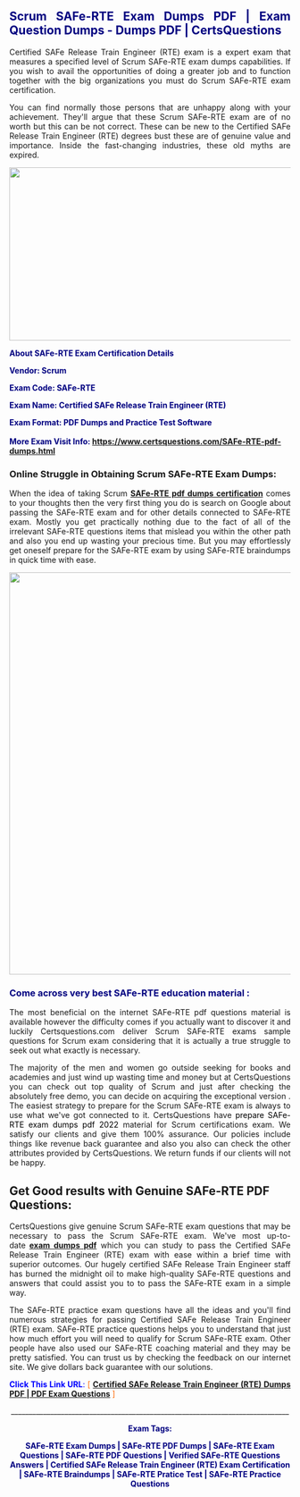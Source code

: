 <h2 style="text-align: justify;"><span style="color: #000080;">Scrum SAFe-RTE Exam Dumps PDF | Exam Question Dumps - Dumps PDF | CertsQuestions</span></h2>
<p style="text-align: justify;">Certified SAFe Release Train Engineer (RTE) exam is a expert exam that measures a specified level of Scrum  SAFe-RTE exam dumps capabilities. If you wish to avail the opportunities of doing a greater job and to function together with the big organizations you must do Scrum SAFe-RTE exam certification.</p>
<p style="text-align: justify;">You can find normally those persons that are unhappy along with your achievement. They'll argue that these Scrum  SAFe-RTE exam are of no worth but this can be not correct. These can be new to the Certified SAFe Release Train Engineer (RTE) degrees bust these are of genuine value and importance. Inside the fast-changing industries, these old myths are expired.</p>
<p><img style="display: block; margin-left: auto; margin-right: auto;" src="https://i.imgur.com/eaP4ae9.png" width="840" height="310" /></p>
<p><span style="color: #000080;"><strong>About SAFe-RTE Exam Certification Details</strong></span></p>
<p><span style="color: #000080;"><strong>Vendor: Scrum<br /></strong></span></p>
<p><span style="color: #000080;"><strong>Exam Code: SAFe-RTE</strong></span></p>
<p><span style="color: #000080;"><strong>Exam Name: Certified SAFe Release Train Engineer (RTE)</strong></span></p>
<p><span style="color: #000080;"><strong>Exam Format: PDF Dumps and Practice Test Software<br /><br />More Exam Visit Info: <span style="color: #ff6600;"><a href="https://www.certsquestions.com/SAFe-RTE-pdf-dumps.html">https://www.certsquestions.com/SAFe-RTE-pdf-dumps.html</a></span></strong></span></p>
<h3>Online Struggle in Obtaining Scrum SAFe-RTE Exam Dumps:</h3>
<p style="text-align: justify;">When the idea of taking Scrum <a href="https://www.certsquestions.com/SAFe-RTE-pdf-dumps.html"><strong> SAFe-RTE pdf dumps certification</strong></a> comes to your thoughts then the very first thing you do is search on Google about passing the SAFe-RTE exam and for other details connected to SAFe-RTE exam. Mostly you get practically nothing due to the fact of all of the irrelevant SAFe-RTE questions items that mislead you within the other path and also you end up wasting your precious time. But you may effortlessly get oneself prepare for the SAFe-RTE exam by using SAFe-RTE braindumps in quick time with ease.</p>
<p><a href="https://www.certsquestions.com/SAFe-RTE-pdf-dumps.html"><img style="display: block; margin-left: auto; margin-right: auto;" src="https://i.imgur.com/pxhoKQ2.png" width="720" /></a></p>
<h3><span style="color: #000080;">Come across very best  SAFe-RTE education material :</span></h3>
<p style="text-align: justify;">The most beneficial on the internet SAFe-RTE pdf questions material is available however the difficulty comes if you actually want to discover it and luckily Certsquestions.com deliver Scrum SAFe-RTE exams sample questions for Scrum  exam considering that it is actually a true struggle to seek out what exactly is necessary.</p>
<p style="text-align: justify;">The majority of the men and women go outside seeking for books and academies and just wind up wasting time and money but at CertsQuestions you can check out top quality of Scrum  and just after checking the absolutely free demo, you can decide on acquiring the exceptional version . The easiest strategy to prepare for the Scrum SAFe-RTE exam is always to use what we've got connected to it. CertsQuestions have <span style="color: #000000;">prepare SAFe-RTE exam dumps pdf 2022</span> material for Scrum certifications exam. We satisfy our clients and give them 100% assurance. Our policies include things like revenue back guarantee and also you also can check the other attributes provided by CertsQuestions. We return funds if our clients will not be happy.</p>
<h2>Get Good results with Genuine SAFe-RTE PDF Questions:</h2>
<p style="text-align: justify;">CertsQuestions give genuine Scrum SAFe-RTE exam questions that may be necessary to pass the Scrum  SAFe-RTE exam. We've most up-to-date<strong>&nbsp;<a href="https://www.certsquestions.com/">exam dumps pdf</a></strong>&nbsp;which you can study to pass the Certified SAFe Release Train Engineer (RTE) exam with ease within a brief time with superior outcomes. Our hugely certified SAFe Release Train Engineer staff has burned the midnight oil to make high-quality SAFe-RTE questions and answers that could assist you to to pass the SAFe-RTE exam in a simple way.</p>
<p style="text-align: justify;">The SAFe-RTE practice exam questions have all the ideas and you'll find numerous strategies for passing Certified SAFe Release Train Engineer (RTE) exam. SAFe-RTE practice questions helps you to understand that just how much effort you will need to qualify for Scrum  SAFe-RTE exam. Other people have also used our SAFe-RTE coaching material and they may be pretty satisfied. You can trust us by checking the feedback on our internet site. We give dollars back guarantee with our solutions.</p>
<p style="text-align: justify;"><span style="color: #0000ff;"><strong>Click This Link URL</strong>:</span> <span style="color: #ff6600;">[ <strong><a href="https://www.certsquestions.com/safe-release-train-engineer-certification.html">Certified SAFe Release Train Engineer (RTE) Dumps PDF | PDF Exam Questions</a></strong> ]</span></p>
<p style="text-align: center;">______________________________________________________________________________</p>
<p style="text-align: center;"><span style="color: #000080;"><strong>Exam Tags:</strong></span></p>
<p style="text-align: center;"><span style="color: #000080;"><strong>SAFe-RTE Exam Dumps | SAFe-RTE PDF Dumps | SAFe-RTE Exam Questions | SAFe-RTE PDF Questions | Verified SAFe-RTE Questions Answers | Certified SAFe Release Train Engineer (RTE) Exam Certification | SAFe-RTE Braindumps | SAFe-RTE Pratice Test | SAFe-RTE Practice Questions</strong></span></p>
